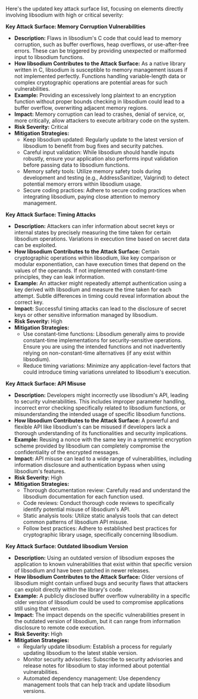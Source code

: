 Here's the updated key attack surface list, focusing on elements directly involving libsodium with high or critical severity:

**Key Attack Surface: Memory Corruption Vulnerabilities**

* **Description:** Flaws in libsodium's C code that could lead to memory corruption, such as buffer overflows, heap overflows, or use-after-free errors. These can be triggered by providing unexpected or malformed input to libsodium functions.
* **How libsodium Contributes to the Attack Surface:** As a native library written in C, libsodium is susceptible to memory management issues if not implemented perfectly. Functions handling variable-length data or complex cryptographic operations are potential areas for such vulnerabilities.
* **Example:** Providing an excessively long plaintext to an encryption function without proper bounds checking in libsodium could lead to a buffer overflow, overwriting adjacent memory regions.
* **Impact:**  Memory corruption can lead to crashes, denial of service, or, more critically, allow attackers to execute arbitrary code on the system.
* **Risk Severity:** Critical
* **Mitigation Strategies:**
    * Keep libsodium updated: Regularly update to the latest version of libsodium to benefit from bug fixes and security patches.
    * Careful input validation: While libsodium should handle inputs robustly, ensure your application also performs input validation before passing data to libsodium functions.
    * Memory safety tools: Utilize memory safety tools during development and testing (e.g., AddressSanitizer, Valgrind) to detect potential memory errors within libsodium usage.
    * Secure coding practices: Adhere to secure coding practices when integrating libsodium, paying close attention to memory management.

**Key Attack Surface: Timing Attacks**

* **Description:**  Attackers can infer information about secret keys or internal states by precisely measuring the time taken for certain libsodium operations. Variations in execution time based on secret data can be exploited.
* **How libsodium Contributes to the Attack Surface:**  Certain cryptographic operations within libsodium, like key comparison or modular exponentiation, can have execution times that depend on the values of the operands. If not implemented with constant-time principles, they can leak information.
* **Example:** An attacker might repeatedly attempt authentication using a key derived with libsodium and measure the time taken for each attempt. Subtle differences in timing could reveal information about the correct key.
* **Impact:**  Successful timing attacks can lead to the disclosure of secret keys or other sensitive information managed by libsodium.
* **Risk Severity:** High
* **Mitigation Strategies:**
    * Use constant-time functions: Libsodium generally aims to provide constant-time implementations for security-sensitive operations. Ensure you are using the intended functions and not inadvertently relying on non-constant-time alternatives (if any exist within libsodium).
    * Reduce timing variations: Minimize any application-level factors that could introduce timing variations unrelated to libsodium's execution.

**Key Attack Surface: API Misuse**

* **Description:** Developers might incorrectly use libsodium's API, leading to security vulnerabilities. This includes improper parameter handling, incorrect error checking specifically related to libsodium functions, or misunderstanding the intended usage of specific libsodium functions.
* **How libsodium Contributes to the Attack Surface:**  A powerful and flexible API like libsodium's can be misused if developers lack a thorough understanding of its functionalities and security implications.
* **Example:**  Reusing a nonce with the same key in a symmetric encryption scheme provided by libsodium can completely compromise the confidentiality of the encrypted messages.
* **Impact:**  API misuse can lead to a wide range of vulnerabilities, including information disclosure and authentication bypass when using libsodium's features.
* **Risk Severity:** High
* **Mitigation Strategies:**
    * Thorough documentation review: Carefully read and understand the libsodium documentation for each function used.
    * Code reviews: Conduct thorough code reviews to specifically identify potential misuse of libsodium's API.
    * Static analysis tools: Utilize static analysis tools that can detect common patterns of libsodium API misuse.
    * Follow best practices: Adhere to established best practices for cryptographic library usage, specifically concerning libsodium.

**Key Attack Surface: Outdated libsodium Version**

* **Description:** Using an outdated version of libsodium exposes the application to known vulnerabilities that exist within that specific version of libsodium and have been patched in newer releases.
* **How libsodium Contributes to the Attack Surface:**  Older versions of libsodium might contain unfixed bugs and security flaws that attackers can exploit directly within the library's code.
* **Example:** A publicly disclosed buffer overflow vulnerability in a specific older version of libsodium could be used to compromise applications still using that version.
* **Impact:**  The impact depends on the specific vulnerabilities present in the outdated version of libsodium, but it can range from information disclosure to remote code execution.
* **Risk Severity:** High
* **Mitigation Strategies:**
    * Regularly update libsodium:  Establish a process for regularly updating libsodium to the latest stable version.
    * Monitor security advisories: Subscribe to security advisories and release notes for libsodium to stay informed about potential vulnerabilities.
    * Automated dependency management: Use dependency management tools that can help track and update libsodium versions.